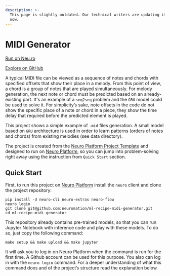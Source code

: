 ```yaml
---
description: >-
  This page is slightly outdated. Our technical writers are updating it right
  now.
---
```


# MIDI Generator

[Run on Neu.ro](https://apps.neu.ro/ml-recipes/midi-generator)

[Explore on GitHub](https://github.com/neuromation/ml-recipe-midi-generator)

A typical MIDI file can be viewed as a sequence of notes and chords with specified offsets that show their place in a melody. From this point of view, a chord is a group of notes that are played simultaneously. For melody generation, the next note or chord must be predicted based on an already-existing part. It's an example of a `seq2seq` problem and the `GRU` model could be used to solve it. For simplicity’s sake, note offsets in the code do not show the specific place of a note or chord in a piece, they show the time delay that required before the predicted element is played.

This project shows a simple example of `.mid` files generation. A small model based on `GRU` architecture is used in order to learn patterns \(orders of notes and chords\) from existing melodies \(see data directory\).

The project is created from the [Neuro Platform Project Template](https://github.com/neuromation/cookiecutter-neuro-project) and designed to run on [Neuro Platform](https://neu.ro), so you can jump into problem-solving right away using the instruction from `Quick Start` section.

## Quick Start

First, to run this project on [Neuro Platform](https://neu.ro) install the `neuro` client and clone the project repository:

```text
pip install -U neuro-cli neuro-extras neuro-flow
neuro login
git clone git@github.com:neuromation/ml-recipe-midi-generator.git
cd ml-recipe-midi-generator
```

This repository already contains pre-trained models, so that you can run Jupyter Notebook with inference code and play with these models. To do so, just copy the following command:

```text
make setup && make upload && make jupyter
```

It will ask you to log in on Neuro Platform when the command is run for the first time. A Github account can be used for this purpose. You also can log in with the `neuro login` command. For a deeper understanding of what this command does and of the project’s structure read the explanation below.

